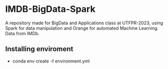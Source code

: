# IMDB-BigData-Spark
A repository made for BigData and Applications class at UTFPR-2023, using Spark for data manipulation and Orange for automated Machine Learning. Data from IMDb.

## Installing enviroment
- conda env create -f environment.yml
